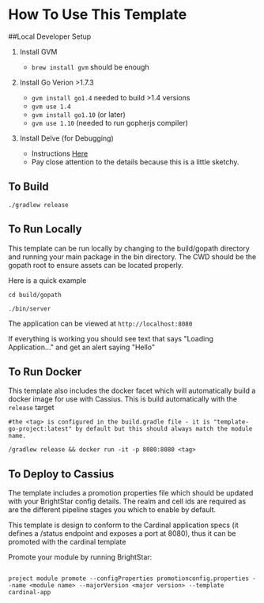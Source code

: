 How To Use This Template
========================

##Local Developer Setup

1. Install GVM
    - ```brew install gvm``` should be enough

2. Install Go Verion >1.7.3
    - ```gvm install go1.4``` needed to build >1.4 versions
    - ```gvm use 1.4```
    - ```gvm install go1.10``` (or later)
    - ```gvm use 1.10``` (needed to run gopherjs compiler)


3. Install Delve (for Debugging)
    - Instructions [Here](https://github.com/derekparker/delve/tree/master/Documentation/installation)
    - Pay close attention to the details because this is a little sketchy.
  
    
## To Build

```
./gradlew release
```

## To Run Locally

This template can be run locally by changing to the build/gopath directory and running your main package in the bin directory.  The CWD should be the gopath root to ensure assets can be located properly.

Here is a quick example

```
cd build/gopath

./bin/server

```

The application can be viewed at ```http://localhost:8080```

If everything is working you should see text that says "Loading Application..." and get an alert saying "Hello"

## To Run Docker

This template also includes the docker facet which will automatically build a docker image for use with Cassius.  This is build automatically with the ```release``` target

```
#the <tag> is configured in the build.gradle file - it is "template-go-project:latest" by default but this should always match the module name.

/gradlew release && docker run -it -p 8080:8080 <tag>

```

## To Deploy to Cassius

The template includes a promotion properties file which should be updated with your BrightStar config details.  The realm and cell ids are required as are the different pipeline stages you which to enable by default.

This template is design to conform to the Cardinal application specs (it defines a /status endpoint and exposes a port at 8080), thus it can be promoted with the cardinal template

Promote your module by running BrightStar:

```

project module promote --configProperties promotionconfig.properties --name <module name> --majorVersion <major version> --template cardinal-app


```

